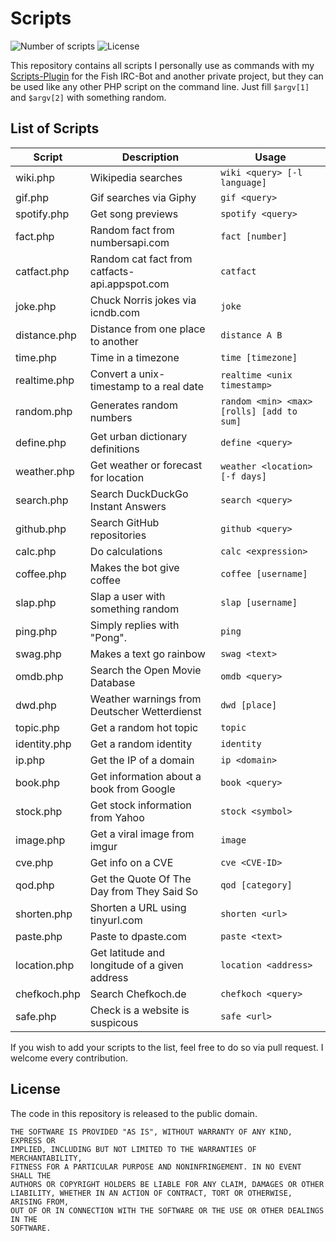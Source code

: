 # Scripts

![Number of scripts](https://img.shields.io/badge/Scripts-34-brightgreen.svg)
![License](https://img.shields.io/badge/License-Public%20Domain-blue.svg)

This repository contains all scripts I personally use as commands with my [Scripts-Plugin](https://github.com/nkreer/Fish-Scripts) for the Fish IRC-Bot and another private project, but they can be used like any other PHP script on the command line. Just fill `$argv[1]` and `$argv[2]` with something random.

## List of Scripts

| Script | Description | Usage |
|--------------|-----------------------------------------------|-------------------------------------------|
| wiki.php | Wikipedia searches | `wiki <query> [-l language]` |
| gif.php | Gif searches via Giphy | `gif <query>` |
| spotify.php | Get song previews | `spotify <query>` |
| fact.php | Random fact from numbersapi.com | `fact [number]` |
| catfact.php | Random cat fact from catfacts-api.appspot.com | `catfact` |
| joke.php | Chuck Norris jokes via icndb.com | `joke` |
| distance.php | Distance from one place to another | `distance A B` |
| time.php | Time in a timezone | `time [timezone]` |
| realtime.php | Convert a unix-timestamp to a real date | `realtime <unix timestamp>` |
| random.php | Generates random numbers | `random <min> <max> [rolls] [add to sum]` |
| define.php | Get urban dictionary definitions | `define <query>` |
| weather.php | Get weather or forecast for location | `weather <location> [-f days]` |
| search.php | Search DuckDuckGo Instant Answers | `search <query>` |
| github.php | Search GitHub repositories | `github <query>` |
| calc.php | Do calculations | `calc <expression>` |
| coffee.php | Makes the bot give coffee | `coffee [username]` |
| slap.php | Slap a user with something random | `slap [username]` |
| ping.php | Simply replies with "Pong". | `ping` |
| swag.php | Makes a text go rainbow | `swag <text>` |
| omdb.php | Search the Open Movie Database | `omdb <query>` |
| dwd.php | Weather warnings from Deutscher Wetterdienst | `dwd [place]` |
| topic.php | Get a random hot topic | `topic` |
| identity.php | Get a random identity | `identity` |
| ip.php | Get the IP of a domain | `ip <domain>` |
| book.php | Get information about a book from Google | `book <query>` |
| stock.php | Get stock information from Yahoo | `stock <symbol>` |
| image.php | Get a viral image from imgur | `image` |
| cve.php | Get info on a CVE | `cve <CVE-ID>` |
| qod.php | Get the Quote Of The Day from They Said So | `qod [category]` |
| shorten.php | Shorten a URL using tinyurl.com | `shorten <url>` |
| paste.php | Paste to dpaste.com | `paste <text>` |
| location.php | Get latitude and longitude of a given address | `location <address>` |
| chefkoch.php | Search Chefkoch.de | `chefkoch <query>`|
| safe.php | Check is a website is suspicous | `safe <url>` |

If you wish to add your scripts to the list, feel free to do so via pull request. I welcome every contribution.

## License

The code in this repository is released to the public domain.

```
THE SOFTWARE IS PROVIDED "AS IS", WITHOUT WARRANTY OF ANY KIND, EXPRESS OR
IMPLIED, INCLUDING BUT NOT LIMITED TO THE WARRANTIES OF MERCHANTABILITY,
FITNESS FOR A PARTICULAR PURPOSE AND NONINFRINGEMENT. IN NO EVENT SHALL THE
AUTHORS OR COPYRIGHT HOLDERS BE LIABLE FOR ANY CLAIM, DAMAGES OR OTHER
LIABILITY, WHETHER IN AN ACTION OF CONTRACT, TORT OR OTHERWISE, ARISING FROM,
OUT OF OR IN CONNECTION WITH THE SOFTWARE OR THE USE OR OTHER DEALINGS IN THE
SOFTWARE.
```
